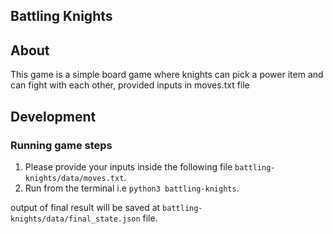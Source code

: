 ## Battling Knights

## About

This game is a simple board game where knights can pick a power item and can fight with each other, provided inputs in moves.txt file

## Development

### Running game steps

1. Please provide your inputs inside the following file `battling-knights/data/moves.txt`.
2. Run from the terminal i.e `python3 battling-knights`.

output of final result will be saved at `battling-knights/data/final_state.json` file.
